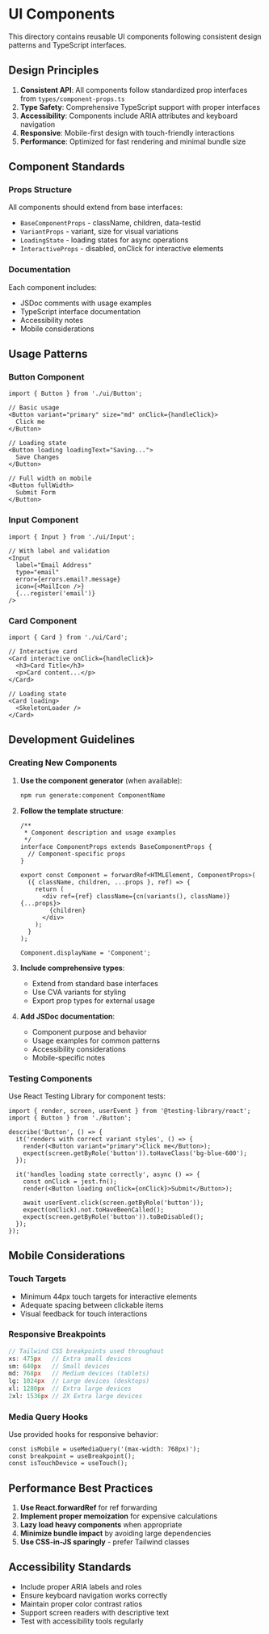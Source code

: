 # UI Components

This directory contains reusable UI components following consistent design patterns and TypeScript interfaces.

## Design Principles

1. **Consistent API**: All components follow standardized prop interfaces from `types/component-props.ts`
2. **Type Safety**: Comprehensive TypeScript support with proper interfaces
3. **Accessibility**: Components include ARIA attributes and keyboard navigation
4. **Responsive**: Mobile-first design with touch-friendly interactions
5. **Performance**: Optimized for fast rendering and minimal bundle size

## Component Standards

### Props Structure
All components should extend from base interfaces:
- `BaseComponentProps` - className, children, data-testid
- `VariantProps` - variant, size for visual variations  
- `LoadingState` - loading states for async operations
- `InteractiveProps` - disabled, onClick for interactive elements

### Documentation
Each component includes:
- JSDoc comments with usage examples
- TypeScript interface documentation
- Accessibility notes
- Mobile considerations

## Usage Patterns

### Button Component
```tsx
import { Button } from './ui/Button';

// Basic usage
<Button variant="primary" size="md" onClick={handleClick}>
  Click me
</Button>

// Loading state
<Button loading loadingText="Saving...">
  Save Changes
</Button>

// Full width on mobile
<Button fullWidth>
  Submit Form
</Button>
```

### Input Component  
```tsx
import { Input } from './ui/Input';

// With label and validation
<Input
  label="Email Address"
  type="email"
  error={errors.email?.message}
  icon={<MailIcon />}
  {...register('email')}
/>
```

### Card Component
```tsx
import { Card } from './ui/Card';

// Interactive card
<Card interactive onClick={handleClick}>
  <h3>Card Title</h3>
  <p>Card content...</p>
</Card>

// Loading state
<Card loading>
  <SkeletonLoader />
</Card>
```

## Development Guidelines

### Creating New Components

1. **Use the component generator** (when available):
   ```bash
   npm run generate:component ComponentName
   ```

2. **Follow the template structure**:
   ```tsx
   /**
    * Component description and usage examples
    */
   interface ComponentProps extends BaseComponentProps {
     // Component-specific props
   }

   export const Component = forwardRef<HTMLElement, ComponentProps>(
     ({ className, children, ...props }, ref) => {
       return (
         <div ref={ref} className={cn(variants(), className)} {...props}>
           {children}
         </div>
       );
     }
   );

   Component.displayName = 'Component';
   ```

3. **Include comprehensive types**:
   - Extend from standard base interfaces
   - Use CVA variants for styling
   - Export prop types for external usage

4. **Add JSDoc documentation**:
   - Component purpose and behavior
   - Usage examples for common patterns
   - Accessibility considerations
   - Mobile-specific notes

### Testing Components

Use React Testing Library for component tests:
```tsx
import { render, screen, userEvent } from '@testing-library/react';
import { Button } from './Button';

describe('Button', () => {
  it('renders with correct variant styles', () => {
    render(<Button variant="primary">Click me</Button>);
    expect(screen.getByRole('button')).toHaveClass('bg-blue-600');
  });

  it('handles loading state correctly', async () => {
    const onClick = jest.fn();
    render(<Button loading onClick={onClick}>Submit</Button>);
    
    await userEvent.click(screen.getByRole('button'));
    expect(onClick).not.toHaveBeenCalled();
    expect(screen.getByRole('button')).toBeDisabled();
  });
});
```

## Mobile Considerations

### Touch Targets
- Minimum 44px touch targets for interactive elements
- Adequate spacing between clickable items
- Visual feedback for touch interactions

### Responsive Breakpoints
```scss
// Tailwind CSS breakpoints used throughout
xs: 475px   // Extra small devices
sm: 640px   // Small devices
md: 768px   // Medium devices (tablets)
lg: 1024px  // Large devices (desktops)
xl: 1280px  // Extra large devices
2xl: 1536px // 2X Extra large devices
```

### Media Query Hooks
Use provided hooks for responsive behavior:
```tsx
const isMobile = useMediaQuery('(max-width: 768px)');
const breakpoint = useBreakpoint();
const isTouchDevice = useTouch();
```

## Performance Best Practices

1. **Use React.forwardRef** for ref forwarding
2. **Implement proper memoization** for expensive calculations
3. **Lazy load heavy components** when appropriate
4. **Minimize bundle impact** by avoiding large dependencies
5. **Use CSS-in-JS sparingly** - prefer Tailwind classes

## Accessibility Standards

- Include proper ARIA labels and roles
- Ensure keyboard navigation works correctly
- Maintain proper color contrast ratios
- Support screen readers with descriptive text
- Test with accessibility tools regularly
